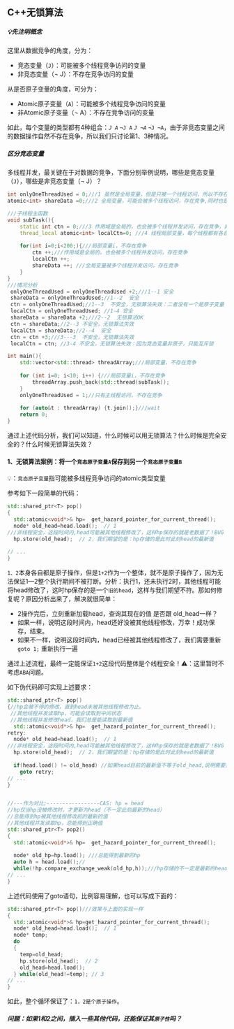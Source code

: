 ## C++无锁算法



##### 💡先注明概念

这里从数据竞争的角度，分为：

- 竞态变量（`J`）：可能被多个线程竞争访问的变量
- 非竞态变量（¬ J）：不存在竞争访问的变量

从是否原子变量的角度，可分为：

- Atomic原子变量（`A`）：可能被多个线程竞争访问的变量
- 非Atomic原子变量（¬ A）：不存在竞争访问的变量

如此，每个变量的类型都有4种组合：*`J A`*	`¬J A`	*`J ¬A`*	`¬J ¬A`，由于非竞态变量之间的数据操作自然不存在竞争，所以我们只讨论第1、3种情况。



##### 区分竞态变量

多线程并发，最关键在于对数据的竞争，下面分别举例说明，哪些是竞态变量（`J`），哪些是非竞态变量（¬ J）？

```c++
int onlyOneThreadUsed = 0;///1 虽然是全局变量，但是只被一个线程访问，所以不存在竞争，非原子变量：¬J ¬A
atomic<int> shareData =0;///2 全局变量，可能会被多个线程访问，存在竞争,同时也是原子变量：J  A

///子线程主函数
void subTask(){
    static int ctn = 0;///3 作用域是全局的，也会被多个线程并发访问，存在竞争，非原子变量：J ¬A
    thread_local atomic<int> localCtn=0; ///4 线程局部变量，每个线程都有各自的副本，互不干涉，不存在竞争:¬J A
  
    for(int i=0;i<200;){///局部变量i，不存在竞争
        ctn ++;///作用域是全局的，也会被多个线程并发访问，存在竞争
        localCtn ++;
        shareData ++; ///全局变量被多个线程并发访问，存在竞争
    }
}
///情况分析
 onlyOneThreadUsed = onlyOneThreadUsed +2;///1--1 安全
 shareData = onlyOneThreadUsed;//1--2  安全
 ctn = onlyOneThreadUsed;//1--3  不安全，无锁算法失效：二者没有一个是原子变量
 localCtn = onlyOneThreadUsed; //1-4 安全
 shareData = shareData +2;///2--2  无锁算法OK
 ctn = shareData;//2--3 不安全，无锁算法失效
 localCtn = shareData;//2--4  安全
 ctn = ctn +3;///3---3  不安全，无锁算法失效
 localCtn = ctn; //3-4 不安全，无锁算法失效：因为竞态变量非原子，只能互斥锁

int main(){
    std::vector<std::thread> threadArray;///局部变量，不存在竞争
    
    for (int i=0; i<10; i++) {///局部变量i，不存在竞争
        threadArray.push_back(std::thread(subTask));
    }
    onlyOneThreadUsed = 1;//只有主线程访问，不存在竞争
  
    for (auto&t : threadArray) {t.join();}///wait
    return 0;
}
```

通过上述代码分析，我们可以知道，什么时候可以用无锁算法？什么时候是完全安全的？什么时候无锁算法失效？

#### 1、无锁算法案例：将一个`竞态原子变量A`保存到另一个`竞态原子变量B`

💡：`竞态原子变量`指可能被多线程竞争访问的atomic类型变量

参考如下一段简单的代码：

```c++
std::shared_ptr<T> pop()
{
  std::atomic<void*>& hp=  get_hazard_pointer_for_current_thread();
  node* old_head=head.load();  // 1
///非线程安全，这段时间内,head可能被其他线程修改了，这样hp保存的就是老数据了！BUG
  hp.store(old_head);  // 2，我们期望的是：hp存储的是此时此刻head的最新值
  
// ...
}
```

`1、2`本身各自都是原子操作，但是`1+2`作为一个整体，就不是原子操作了，因为无法保证1—2整个执行期间不被打断。分析：执行1，还未执行2时，其他线程可能将head修改了，这时hp保存的是一个`旧的head`，这样与我们期望不符。那如何修复呢？原因分析出来了，解决就很简单：

- 2操作完后，立刻重新加载head，查询其现在的值 是否跟 old_head一样？
- 如果一样，说明这段时间内，head还好没被其他线程修改，万幸！成功保存，结束。
- 如果不一样，说明这段时间内，head已经被其他线程修改了，我们需要重新`goto 1;` 重新执行一遍

通过上述流程，最终一定能保证`1+2`这段代码整体是个线程安全！⚠️：这里暂时不考虑`ABA`问题。

如下伪代码即可实现上述要求：

```c++
std::shared_ptr<T> pop()
{//hp会被不停的修改，直到head未被其他线程修改为止。
 //其他线程并发读取hp，可能会读取到中间状态
 //其他线程并发修改head，我们总是能读取到最新值
  std::atomic<void*>& hp=  get_hazard_pointer_for_current_thread();
retry:  
  node* old_head=head.load();  // 1
///非线程安全，这段时间内,head可能被其他线程修改了，这样hp保存的就是老数据了！BUG
  hp.store(old_head);  // 2，我们期望的是：hp存储的是此时此刻head的最新值
  
  if(head.load() != old_head) //如果head目前的最新值不等于old_head,说明需要重新操作！
    goto retry;
// ...
}


//---作为对比;-----------------CAS: hp = head
//hp仅当hp没被修改时，才更新为head（不一定此刻最新的head）
//总能得到hp被其他线程修改前的最新的值
//其他线程并发读取hp，总能得到正确值
std::shared_ptr<T> pop2()
{
  std::atomic<void*>& hp=  get_hazard_pointer_for_current_thread();
  
  node* old_hp=hp.load(); ///总能得到最新的hp
  auto h = head.load();//
  while(!hp.compare_exchange_weak(old_hp,h));///hp存储的不一定是最新的head
// ...
}
```

上述代码使用了goto语句，比例容易理解，也可以写成下面的：

```c++
std::shared_ptr<T> pop()///效果与上面的实现一样
{
  std::atomic<void*>& hp=get_hazard_pointer_for_current_thread();
  node* old_head=head.load();  // 1
  node* temp;
  do
  {
    temp=old_head;
    hp.store(old_head);  // 2
    old_head=head.load();
  } while(old_head!=temp); // 3
// ...
}
```

如此，整个循环保证了：`1，2是个原子操作`。

##### 问题：如果1和2之间，插入一些其他代码，还能保证其`原子性`吗？